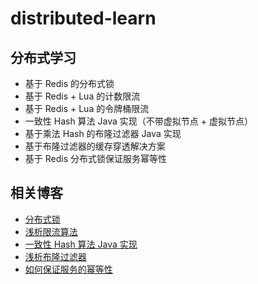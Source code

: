 # distributed-learn

## 分布式学习

- 基于 Redis 的分布式锁
- 基于 Redis + Lua 的计数限流
- 基于 Redis + Lua 的令牌桶限流
- 一致性 Hash 算法 Java 实现（不带虚拟节点 + 虚拟节点）
- 基于乘法 Hash 的布隆过滤器 Java 实现
- 基于布隆过滤器的缓存穿透解决方案
- 基于 Redis 分布式锁保证服务幂等性

## 相关博客

- [分布式锁](<https://gongfukangee.github.io/2018/10/05/DistributedLock/>)
- [浅析限流算法](<https://gongfukangee.github.io/2019/04/04/Limit/>)
- [一致性 Hash 算法 Java 实现](<https://gongfukangee.github.io/2019/04/05/Hash/>)
- [浅析布隆过滤器](<https://gongfukangee.github.io/2019/04/03/BloomFilter/>)
- [如何保证服务的幂等性](<https://gongfukangee.github.io/2019/03/25/Idempotence/>)
